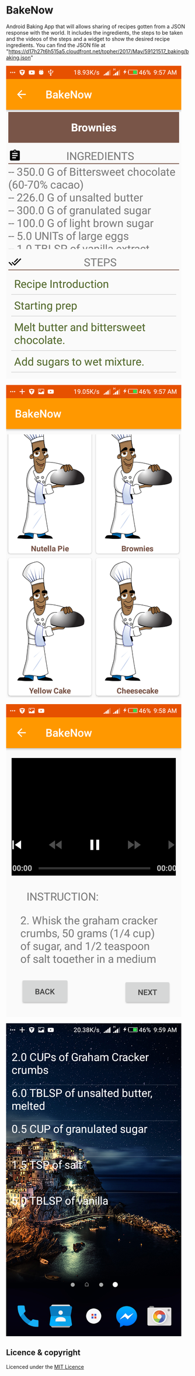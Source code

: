 # BakeNow
Android Baking App that will allows sharing of recipes gotten from a JSON response with the world. It includes the ingredients, the steps to be taken and the videos of the steps and a widget to show the desired recipe ingredients. You can find the JSON file at "https://d17h27t6h515a5.cloudfront.net/topher/2017/May/59121517_baking/baking.json"

![alt text](Pics/Screenshot_20171130-095714.png "Description goes here")

![alt text](Pics/Screenshot_20171130-095730.png "Description goes here")

![alt text](Pics/Screenshot_20171130-095813.png "Description goes here")

![alt text](Pics/Screenshot_20171130-095927.png "Description goes here")

## Licence & copyright 
Licenced under the [MIT Licence](Licence)
